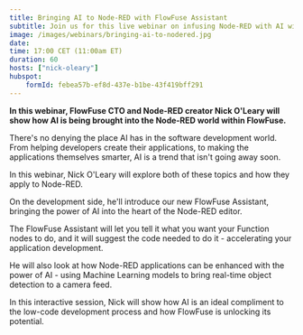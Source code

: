 ```yaml
---
title: Bringing AI to Node-RED with FlowFuse Assistant
subtitle: Join us for this live webinar on infusing Node-RED with AI within FlowFuse.
image: /images/webinars/bringing-ai-to-nodered.jpg
date: 
time: 17:00 CET (11:00am ET) 
duration: 60
hosts: ["nick-oleary"]
hubspot:
    formId: febea57b-ef8d-437e-b1be-43f419bff291
---
```


**In this webinar, FlowFuse CTO and Node-RED creator Nick O'Leary will show how AI is being brought into the Node-RED world within FlowFuse.**

<!--more-->

There's no denying the place AI has in the software development world. From helping developers create their applications, to making the applications themselves smarter, AI is a trend that isn't going away soon.

In this webinar, Nick O'Leary will explore both of these topics and how they apply to Node-RED.

On the development side, he'll introduce our new FlowFuse Assistant, bringing the power of AI into the heart of the Node-RED editor.

The FlowFuse Assistant will let you tell it what you want your Function nodes to do, and it will suggest the code needed to do it - accelerating your application development.

He will also look at how Node-RED applications can be enhanced with the power of AI - using Machine Learning models to bring real-time object detection to a camera feed.

In this interactive session, Nick will show how AI is an ideal compliment to the low-code development process and how FlowFuse is unlocking its potential.
